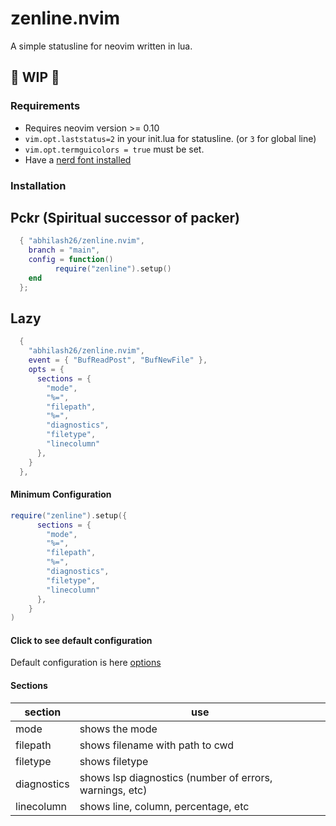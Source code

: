 # zenline.nvim
A simple statusline for neovim written in lua.

## 🚧 WIP 🚧

### Requirements
* Requires neovim version >= 0.10
* `vim.opt.laststatus=2` in your init.lua for statusline. (or `3` for global line)
* `vim.opt.termguicolors = true` must be set.
* Have a [nerd font installed](https://www.nerdfonts.com/font-downloads)

### Installation

## Pckr (Spiritual successor of packer)
```lua
  { "abhilash26/zenline.nvim",
    branch = "main",
    config = function()
          require("zenline").setup()
    end
  };
```
## Lazy
```lua
  {
    "abhilash26/zenline.nvim",
    event = { "BufReadPost", "BufNewFile" },
    opts = {
      sections = {
        "mode",
        "%=",
        "filepath",
        "%=",
        "diagnostics",
        "filetype",
        "linecolumn"
      },
    }
  },
```

#### Minimum Configuration
```lua
require("zenline").setup({
      sections = {
        "mode",
        "%=",
        "filepath",
        "%=",
        "diagnostics",
        "filetype",
        "linecolumn"
      },
    }
)
```
 #### Click to see default configuration
 Default configuration is here [options](https://github.com/abhilash26/zenline.nvim/blob/main/lua/zenline/options.lua)


 #### Sections

 | section | use |
 |---------|-----|
 | mode         | shows the mode |
 | filepath     | shows filename with path to cwd |
 | filetype     | shows filetype |
 | diagnostics  | shows lsp diagnostics (number of errors, warnings, etc) |
 | linecolumn   | shows line, column, percentage, etc |
